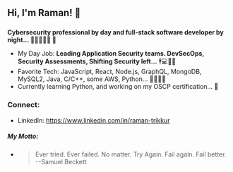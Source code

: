 ## Hi, I'm Raman! 👋
###
**Cybersecurity professional by day and full-stack software developer by night... :slightly_smiling_face::closed_lock_with_key::beginner::bust_in_silhouette::first_quarter_moon: :japanese_goblin:**

- My Day Job: **Leading Application Security teams. DevSecOps, Security Assessments, Shifting Security left...** :business_suit_levitating:💻:office::briefcase:
- Favorite Tech: JavaScript, React, Node.js, GraphQL, MongoDB, MySQL2, Java, C/C++, some AWS, Python... :dizzy::monkey::sparkles:🔥
- Currently learning Python, and working on my OSCP certification... :book:

### Connect:
- LinkedIn: https://www.linkedin.com/in/raman-trikkur

##### My Motto:
- <blockquote> Ever tried. Ever failed. No matter. Try Again. Fail again. Fail better. --Samuel Beckett <br/> </blockquote>
